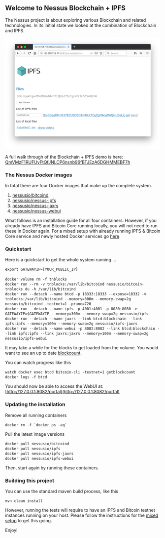 ## Welcome to Nessus Blockchain + IPFS

The Nessus project is about exploring various Blockchain and related technologies.
In its initial state we looked at the combination of Blockchain and IPFS. 

![preview](ipfs/docs/src/markdown/trail/img/bob-list-02-small.png)

A full walk through of the Blockchain + IPFS demo is here: [QmVMzF1RUFUyFtQfJNLCP6nsnb96fBTJEzA6DGHMMEBF7h](https://ipfs.io/ipfs/QmVMzF1RUFUyFtQfJNLCP6nsnb96fBTJEzA6DGHMMEBF7h)

### The Nessus Docker images

In total there are four Docker images that make up the complete system.

1. [nessusio/bitcoind](https://hub.docker.com/r/nessusio/bitcoind)
2. [nessusio/nessus-ipfs](https://hub.docker.com/r/nessusio/ipfs)
3. [nessusio/nessus-jaxrs](https://hub.docker.com/r/nessusio/ipfs-jaxrs)
4. [nessusio/nessus-webui](https://hub.docker.com/r/nessusio/ipfs-webui)

What follows is an installation guide for all four containers. However, if you already have IPFS and Bitcoin Core running locally, you will not need to run these in Docker again.
For a mixed setup with already running IPFS & Bitcoin Core service and newly hosted Docker services go [here](ipfs/docs/src/markdown/setup/Setup-Mixed-Docker.md).

### Quickstart

Here is a quickstart to get the whole system running ...

    export GATEWAYIP=[YOUR_PUBLIC_IP]
    
    docker volume rm -f tnblocks
    docker run --rm -v tnblocks:/var/lib/bitcoind nessusio/bitcoin-tnblocks du -h /var/lib/bitcoind
    docker run --detach --name btcd -p 18333:18333 --expose=18332 -v tnblocks:/var/lib/bitcoind --memory=300m --memory-swap=2g nessusio/bitcoind -testnet=1 -prune=720
    docker run --detach --name ipfs -p 4001:4001 -p 8080:8080 -e GATEWAYIP=$GATEWAYIP --memory=300m --memory-swap=2g nessusio/ipfs
    docker run --detach --name jaxrs --link btcd:blockchain --link ipfs:ipfs --memory=100m --memory-swap=2g nessusio/ipfs-jaxrs
    docker run --detach --name webui -p 8082:8082 --link btcd:blockchain --link ipfs:ipfs --link jaxrs:jaxrs --memory=100m --memory-swap=2g nessusio/ipfs-webui

It may take a while for the blocks to get loaded from the volume. You would want to see an up to date [blockcount](https://live.blockcypher.com/btc-testnet).

You can watch progress like this

    watch docker exec btcd bitcoin-cli -testnet=1 getblockcount
    docker logs -f btcd

You should now be able to access the WebUI at: [http://127.0.0.1:8082/portal](http://127.0.0.1:8082/portal)

### Updating the installation

Remove all running containers

    docker rm -f `docker ps -aq`

Pull the latest image versions

    docker pull nessusio/bitcoind
    docker pull nessusio/ipfs
    docker pull nessusio/ipfs-jaxrs
    docker pull nessusio/ipfs-webui

Then, start again by running these containers.

### Building this project

You can use the standard maven build process, like this

    mvn clean install

However, running the tests will require to have an IPFS and Bitcoin testnet instances running on your host.
Please follow the instructions for the [mixed setup](ipfs/docs/src/markdown/setup/Setup-Mixed-Docker.md) to get this going.

Enjoy!
